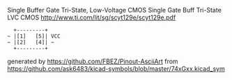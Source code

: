 Single Buffer Gate Tri-State, Low-Voltage CMOS
Single Gate Buff Tri-State LVC CMOS
http://www.ti.com/lit/sg/scyt129e/scyt129e.pdf


	  +---------+
	~ |[1]   [5]| VCC
	~ |[2]   [4]| ~
	  +---------+


generated by https://github.com/FBEZ/Pinout-AsciiArt from https://github.com/ask6483/kicad-symbols/blob/master/74xGxx.kicad_sym